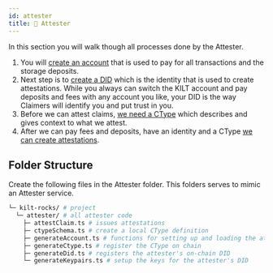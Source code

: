 ```yaml
---
id: attester
title: 🏢 Attester
---
```


In this section you will walk though all processes done by the <span className="label-role attester">Attester</span>.

1. You will [create an account](./account) that is used to pay for all transactions and the storage deposits.
2. Next step is to [create a DID](./did) which is the identity that is used to create attestations.
   While you always can switch the KILT account and pay deposits and fees with any account you like, your DID is the way Claimers will identify you and put trust in you.
3. Before we can attest claims, [we need a CType](./ctype) which describes and gives context to what we attest.
4. After we can pay fees and deposits, have an identity and a CType [we can create attestations](../attestation).

## Folder Structure

Create the following files in the <span className="label-role attester">Attester</span> folder.
This folders serves to mimic an <span className="label-role attester">Attester</span> service.

```bash
└─ kilt-rocks/ # project
  └─ attester/ # all attester code
    ├─ attestClaim.ts # issues attestations
    ├─ ctypeSchema.ts # create a local CType definition
    ├─ generateAccount.ts # functions for setting up and loading the attester's account
    ├─ generateCtype.ts # register the CType on chain
    ├─ generateDid.ts # registers the attester's on-chain DID
    └─ generateKeypairs.ts # setup the keys for the attester's DID
```
